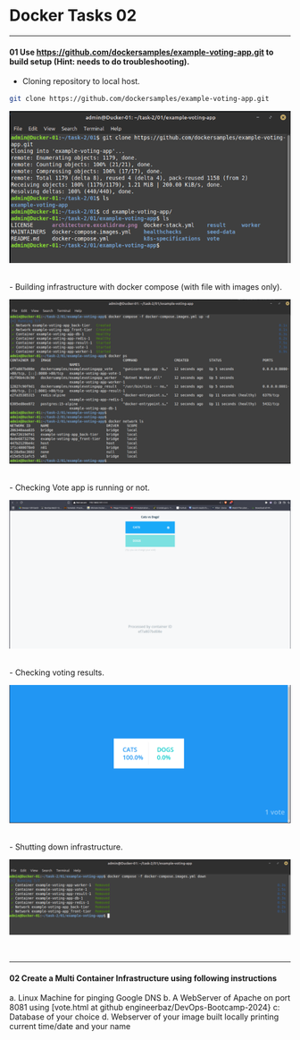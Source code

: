 # Docker Tasks 02

---

#### 01 Use https://github.com/dockersamples/example-voting-app.git to build setup (Hint: needs to do troubleshooting).

- Cloning repository to local host.
```bash
git clone https://github.com/dockersamples/example-voting-app.git
```
![0101](images/01-01.png)

<br>
- Building infrastructure with docker compose (with file with images only).       

![0102](images/01-02.png)

<br>
- Checking Vote app is running or not.

![0103](images/01-03.png)

<br>
- Checking voting results.

![0104](images/01-04.png)

<br>
- Shutting down infrastructure.

![0105](images/01-05.png)

<br>

---

#### 02  Create a Multi Container Infrastructure using following instructions

a. Linux Machine for pinging Google DNS
b. A WebServer of Apache on port 8081 using [vote.html at github  engineerbaz/DevOps-Bootcamp-2024}
c: Database of your choice 
d. Webserver of your image built locally printing current time/date and your name


